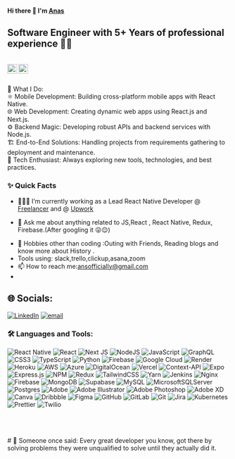 #### Hi there 👋 I'm [Anas](https://github.com/ans-codes)
##  Software Engineer with 5+ Years of professional experience 👨‍💻

<br/>

<a href="www.linkedin.com/in/anas-iqbal-899892240">
  <img align="left" alt="Anas's Linkedin" width="22px" src="https://cdn.jsdelivr.net/npm/simple-icons@v3/icons/linkedin.svg" />
</a>



<a href="mailto:ansofficially@gmail.com">
  <img align="left" alt="Anas's Email" width="22px" src="https://cdn.jsdelivr.net/npm/simple-icons@v3/icons/gmail.svg" />
</a>


<br />

<br/>

<p>
🚀 What I Do:<br>⚛️ Mobile Development: Building cross-platform mobile apps with React Native.<br>🌐 Web Development: Creating dynamic web apps using React.js and Next.js.<br>⚙️ Backend Magic: Developing robust APIs and backend services with Node.js.<br>🏗️ End-to-End Solutions: Handling projects from requirements gathering to deployment and maintenance.<br>📲 Tech Enthusiast: Always exploring new tools, technologies, and best practices.<br>
</p>

  
### ✨ Quick Facts

- 👨🏽‍💻 I’m currently working as a Lead React Native Developer @ [Freelancer](https://www.freelancer.com/) and @ [Upwork](https://www.upwork.com/)
<!--- 🤔 I’m looking for help for my future MERN projects.-->
- 💬 Ask me about anything related to JS,React , React Native, Redux, Firebase.(After googling it 😜😌)
<!--- ⚡️ Fun-Fact: I sleep at 6am 🙃. -->
- 🎿 Hobbies other than coding :Outing with Friends, Reading blogs and know more about History .
- Tools using: slack,trello,clickup,asana,zoom
- 📫 How to reach me:ansofficially@gmail.com
- 

## 🌐 Socials:
[![LinkedIn](https://img.shields.io/badge/LinkedIn-%230077B5.svg?logo=linkedin&logoColor=white)](https://linkedin.com/in/anas-iqbal-899892240) [![email](https://img.shields.io/badge/Email-D14836?logo=gmail&logoColor=white)](mailto:ansofficially@gmail.com) 


### 🛠️ Languages and Tools:

![React Native](https://img.shields.io/badge/react_native-%2320232a.svg?style=plastic&logo=react&logoColor=%2361DAFB) ![React](https://img.shields.io/badge/react-%2320232a.svg?style=plastic&logo=react&logoColor=%2361DAFB) ![Next JS](https://img.shields.io/badge/Next-black?style=plastic&logo=next.js&logoColor=white) ![NodeJS](https://img.shields.io/badge/node.js-6DA55F?style=plastic&logo=node.js&logoColor=white) ![JavaScript](https://img.shields.io/badge/javascript-%23323330.svg?style=plastic&logo=javascript&logoColor=%23F7DF1E) ![GraphQL](https://img.shields.io/badge/-GraphQL-E10098?style=plastic&logo=graphql&logoColor=white) ![CSS3](https://img.shields.io/badge/css3-%231572B6.svg?style=plastic&logo=css3&logoColor=white) ![TypeScript](https://img.shields.io/badge/typescript-%23007ACC.svg?style=plastic&logo=typescript&logoColor=white) ![Python](https://img.shields.io/badge/python-3670A0?style=plastic&logo=python&logoColor=ffdd54) ![Firebase](https://img.shields.io/badge/firebase-%23039BE5.svg?style=plastic&logo=firebase) ![Google Cloud](https://img.shields.io/badge/GoogleCloud-%234285F4.svg?style=plastic&logo=google-cloud&logoColor=white) ![Render](https://img.shields.io/badge/Render-%46E3B7.svg?style=plastic&logo=render&logoColor=white) ![Heroku](https://img.shields.io/badge/heroku-%23430098.svg?style=plastic&logo=heroku&logoColor=white) ![AWS](https://img.shields.io/badge/AWS-%23FF9900.svg?style=plastic&logo=amazon-aws&logoColor=white) ![Azure](https://img.shields.io/badge/azure-%230072C6.svg?style=plastic&logo=microsoftazure&logoColor=white) ![DigitalOcean](https://img.shields.io/badge/DigitalOcean-%230167ff.svg?style=plastic&logo=digitalOcean&logoColor=white) ![Vercel](https://img.shields.io/badge/vercel-%23000000.svg?style=plastic&logo=vercel&logoColor=white) ![Context-API](https://img.shields.io/badge/Context--Api-000000?style=plastic&logo=react) ![Expo](https://img.shields.io/badge/expo-1C1E24?style=plastic&logo=expo&logoColor=#D04A37) ![Express.js](https://img.shields.io/badge/express.js-%23404d59.svg?style=plastic&logo=express&logoColor=%2361DAFB) ![NPM](https://img.shields.io/badge/NPM-%23CB3837.svg?style=plastic&logo=npm&logoColor=white) ![Redux](https://img.shields.io/badge/redux-%23593d88.svg?style=plastic&logo=redux&logoColor=white) ![TailwindCSS](https://img.shields.io/badge/tailwindcss-%2338B2AC.svg?style=plastic&logo=tailwind-css&logoColor=white) ![Yarn](https://img.shields.io/badge/yarn-%232C8EBB.svg?style=plastic&logo=yarn&logoColor=white) ![Jenkins](https://img.shields.io/badge/jenkins-%232C5263.svg?style=plastic&logo=jenkins&logoColor=white) ![Nginx](https://img.shields.io/badge/nginx-%23009639.svg?style=plastic&logo=nginx&logoColor=white) ![Firebase](https://img.shields.io/badge/firebase-a08021?style=plastic&logo=firebase&logoColor=ffcd34) ![MongoDB](https://img.shields.io/badge/MongoDB-%234ea94b.svg?style=plastic&logo=mongodb&logoColor=white) ![Supabase](https://img.shields.io/badge/Supabase-3ECF8E?style=plastic&logo=supabase&logoColor=white) ![MySQL](https://img.shields.io/badge/mysql-4479A1.svg?style=plastic&logo=mysql&logoColor=white) ![MicrosoftSQLServer](https://img.shields.io/badge/Microsoft%20SQL%20Server-CC2927?style=plastic&logo=microsoft%20sql%20server&logoColor=white) ![Postgres](https://img.shields.io/badge/postgres-%23316192.svg?style=plastic&logo=postgresql&logoColor=white) ![Adobe](https://img.shields.io/badge/adobe-%23FF0000.svg?style=plastic&logo=adobe&logoColor=white) ![Adobe Illustrator](https://img.shields.io/badge/adobe%20illustrator-%23FF9A00.svg?style=plastic&logo=adobe%20illustrator&logoColor=white) ![Adobe Photoshop](https://img.shields.io/badge/adobe%20photoshop-%2331A8FF.svg?style=plastic&logo=adobe%20photoshop&logoColor=white) ![Adobe XD](https://img.shields.io/badge/Adobe%20XD-470137?style=plastic&logo=Adobe%20XD&logoColor=#FF61F6) ![Canva](https://img.shields.io/badge/Canva-%2300C4CC.svg?style=plastic&logo=Canva&logoColor=white) ![Dribbble](https://img.shields.io/badge/Dribbble-EA4C89?style=plastic&logo=dribbble&logoColor=white) ![Figma](https://img.shields.io/badge/figma-%23F24E1E.svg?style=plastic&logo=figma&logoColor=white) ![GitHub](https://img.shields.io/badge/github-%23121011.svg?style=plastic&logo=github&logoColor=white) ![GitLab](https://img.shields.io/badge/gitlab-%23181717.svg?style=plastic&logo=gitlab&logoColor=white) ![Git](https://img.shields.io/badge/git-%23F05033.svg?style=plastic&logo=git&logoColor=white) ![Jira](https://img.shields.io/badge/jira-%230A0FFF.svg?style=plastic&logo=jira&logoColor=white) ![Kubernetes](https://img.shields.io/badge/kubernetes-%23326ce5.svg?style=plastic&logo=kubernetes&logoColor=white) ![Prettier](https://img.shields.io/badge/prettier-%23F7B93E.svg?style=plastic&logo=prettier&logoColor=black) ![Twilio](https://img.shields.io/badge/Twilio-F22F46?style=plastic&logo=Twilio&logoColor=white)


<br/>
<br/>
<br/>
# 🧠 Someone once said:
Every great developer you know, got there by solving problems they were unqualified to solve until they actually did it.
